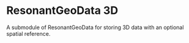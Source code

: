 # ResonantGeoData 3D

A submodule of ResonantGeoData for storing 3D data with an optional spatial reference.
